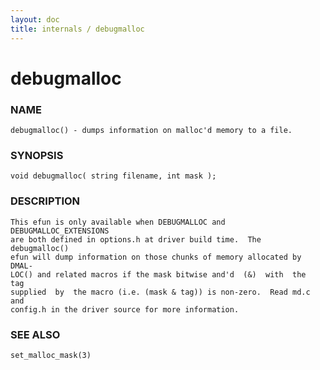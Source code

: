 ```yaml
---
layout: doc
title: internals / debugmalloc
---
```

# debugmalloc

### NAME

    debugmalloc() - dumps information on malloc'd memory to a file.

### SYNOPSIS

    void debugmalloc( string filename, int mask );

### DESCRIPTION

    This efun is only available when DEBUGMALLOC and DEBUGMALLOC_EXTENSIONS
    are both defined in options.h at driver build time.  The  debugmalloc()
    efun will dump information on those chunks of memory allocated by DMAL‐
    LOC() and related macros if the mask bitwise and'd  (&)  with  the  tag
    supplied  by  the macro (i.e. (mask & tag)) is non-zero.  Read md.c and
    config.h in the driver source for more information.

### SEE ALSO

    set_malloc_mask(3)

